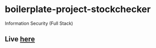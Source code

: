 # boilerplate-project-stockchecker
 Information Security (Full Stack)

## Live [here](https://sat-stockchecker.glitch.me/)
